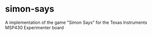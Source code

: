 simon-says
==========

A implementation of the game "Simon Says" for the Texas Instruments MSP430 Experimenter board
